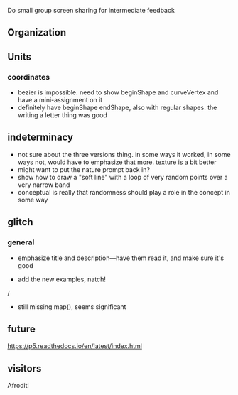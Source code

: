 
Do small group screen sharing for intermediate feedback

## Organization

## Units

### coordinates
- bezier is impossible. need to show beginShape and curveVertex and have a mini-assignment on it
- definitely have beginShape endShape, also with regular shapes. the writing a letter thing was good

## indeterminacy
- not sure about the three versions thing. in some ways it worked, in some ways not, would have to emphasize that more. texture is a bit better
- might want to put the nature prompt back in?
- show how to draw a "soft line" with a loop of very random points over a very narrow band
- conceptual is really that randomness should play a role in the concept in some way

## glitch

### general

- emphasize title and description—have them read it, and make sure it's good

- add the new examples, natch!

/

- still missing map(), seems significant


#####

## future

https://p5.readthedocs.io/en/latest/index.html


## visitors

Afroditi
